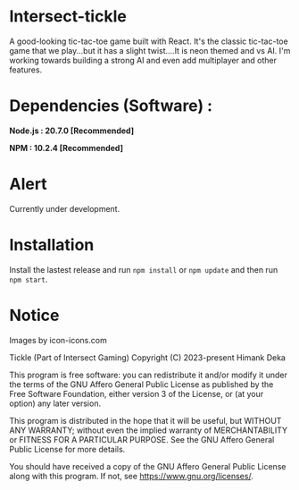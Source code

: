 # Intersect-tickle
A good-looking tic-tac-toe game built with React. It's the classic tic-tac-toe game that we play...but it has a slight twist....It is neon themed and vs AI.
I'm working towards building a strong AI and even add multiplayer and other features.

# Dependencies (Software) :
**Node.js : 20.7.0 [Recommended]**


**NPM : 10.2.4 [Recommended]**


# Alert
Currently under development.

# Installation
Install the lastest release and run `npm install` or `npm update` and then run `npm start`.

# Notice
Images by icon-icons.com

Tickle (Part of Intersect Gaming)
Copyright (C) 2023-present  Himank Deka

This program is free software: you can redistribute it and/or modify
it under the terms of the GNU Affero General Public License as published
by the Free Software Foundation, either version 3 of the License, or
(at your option) any later version.

This program is distributed in the hope that it will be useful,
but WITHOUT ANY WARRANTY; without even the implied warranty of
MERCHANTABILITY or FITNESS FOR A PARTICULAR PURPOSE.  See the
GNU Affero General Public License for more details.

You should have received a copy of the GNU Affero General Public License
along with this program.  If not, see <https://www.gnu.org/licenses/>.
